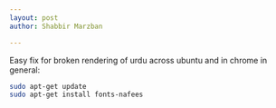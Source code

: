 ```yaml
---
layout: post
author: Shabbir Marzban

---
```

Easy fix for broken rendering of urdu across ubuntu and in chrome in general:

```bash
sudo apt-get update
sudo apt-get install fonts-nafees
```
